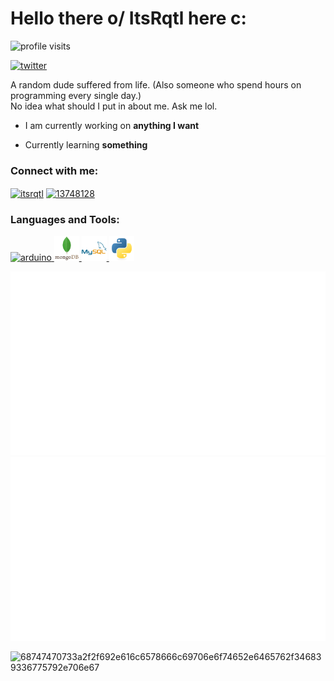 # Hello there o/ ItsRqtl here c:

![profile visits](https://komarev.com/ghpvc/?username=ItsRqtl&color=green)

[![twitter](https://img.shields.io/twitter/follow/itsrqtl?logo=twitter&style=for-the-badge)](https://twitter.com/itsrqtl)

A random dude suffered from life. (Also someone who spend hours on programming every single day.)  
No idea what should I put in about me. Ask me lol.

- I am currently working on **anything I want**

- Currently learning **something**


<h3 align="left">Connect with me:</h3>
<p align="left">
<a href="https://twitter.com/itsrqtl" target="blank"><img align="center" src="https://raw.githubusercontent.com/rahuldkjain/github-profile-readme-generator/master/src/images/icons/Social/twitter.svg" alt="itsrqtl" height="30" width="40" /></a>
<a href="https://stackoverflow.com/users/13748128" target="blank"><img align="center" src="https://raw.githubusercontent.com/rahuldkjain/github-profile-readme-generator/master/src/images/icons/Social/stack-overflow.svg" alt="13748128" height="30" width="40" /></a>
</p>

<h3 align="left">Languages and Tools:</h3>
<p align="left"> <a href="https://www.arduino.cc/" target="_blank" rel="noreferrer"> <img src="https://cdn.worldvectorlogo.com/logos/arduino-1.svg" alt="arduino" width="40" height="40"/> </a> <a href="https://www.mongodb.com/" target="_blank" rel="noreferrer"> <img src="https://raw.githubusercontent.com/devicons/devicon/master/icons/mongodb/mongodb-original-wordmark.svg" alt="mongodb" width="40" height="40"/> </a> <a href="https://www.mysql.com/" target="_blank" rel="noreferrer"> <img src="https://raw.githubusercontent.com/devicons/devicon/master/icons/mysql/mysql-original-wordmark.svg" alt="mysql" width="40" height="40"/> </a> <a href="https://www.python.org" target="_blank" rel="noreferrer"> <img src="https://raw.githubusercontent.com/devicons/devicon/master/icons/python/python-original.svg" alt="python" width="40" height="40"/> </a> </p>

![github statistics](https://raw.githubusercontent.com/ItsRqtl/github-stats/master/generated/overview.svg#gh-dark-mode-only)
![github statistics](https://raw.githubusercontent.com/ItsRqtl/github-stats/master/generated/languages.svg#gh-dark-mode-only)

![68747470733a2f2f692e616c6578666c69706e6f74652e6465762f346839336775792e706e67](https://user-images.githubusercontent.com/67050745/195645720-3ddf6584-5379-4008-a3ab-d50cc379865a.png)
